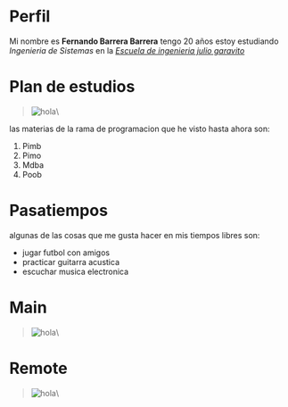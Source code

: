# Perfil
   Mi nombre es **Fernando Barrera Barrera**  tengo 20 años estoy estudiando *Ingenieria de Sistemas* en la [*Escuela de ingenieria julio garavito*][2]
# Plan de estudios    
>![hola][1]\

las materias de la rama de programacion que he visto hasta ahora son:
   1. Pimb
   2. Pimo
   3. Mdba
   4. Poob

# Pasatiempos
algunas de las cosas que me gusta hacer en mis tiempos libres son:
   + jugar futbol con amigos
   + practicar guitarra acustica
   + escuchar musica electronica

# Main 
>![hola][4]\    
   
# Remote
>![hola][3]\ 


[1]:https://www.escuelaing.edu.co/escuela/planesEstudio/img/sistemas/Malla-curricular-SISTEMAS.png
[2]:https://www.escuelaing.edu.co/es/
[3]:https://i.imgur.com/MzvdX7q.png
[4]:https://i.imgur.com/tIh78hS.png